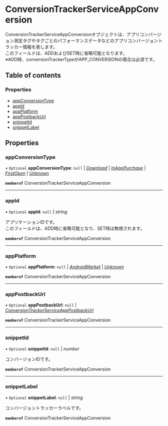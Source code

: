 # ConversionTrackerServiceAppConversion


<div lang=\"ja\">ConversionTrackerServiceAppConversionオブジェクトは、アプリコンバージョン測定タグやタグごとのパフォーマンスデータなどのアプリコンバージョントラッカー情報を表します。<br> このフィールドは、ADDおよびSET時に省略可能となります。<br> ※ADD時、conversionTrackerTypeがAPP_CONVERSIONの場合は必須です。</div> 

## Table of contents

### Properties

- [appConversionType](conversiontrackerserviceappconversion.md#appconversiontype)
- [appId](conversiontrackerserviceappconversion.md#appid)
- [appPlatform](conversiontrackerserviceappconversion.md#appplatform)
- [appPostbackUrl](conversiontrackerserviceappconversion.md#apppostbackurl)
- [snippetId](conversiontrackerserviceappconversion.md#snippetid)
- [snippetLabel](conversiontrackerserviceappconversion.md#snippetlabel)

## Properties

### appConversionType

• `Optional` **appConversionType**: ``null`` \| [*Download*](./enums/conversiontrackerserviceappconversiontype.md#download) \| [*InAppPurchase*](./enums/conversiontrackerserviceappconversiontype.md#inapppurchase) \| [*FirstOpen*](./enums/conversiontrackerserviceappconversiontype.md#firstopen) \| [*Unknown*](./enums/conversiontrackerserviceappconversiontype.md#unknown)

**`memberof`** ConversionTrackerServiceAppConversion

___

### appId

• `Optional` **appId**: ``null`` \| *string*

<div lang=\"ja\">アプリケーションIDです。<br> このフィールドは、ADD時に省略可能となり、SET時は無視されます。</div> 

**`memberof`** ConversionTrackerServiceAppConversion

___

### appPlatform

• `Optional` **appPlatform**: ``null`` \| [*AndroidMarket*](./enums/conversiontrackerserviceappplatform.md#androidmarket) \| [*Unknown*](./enums/conversiontrackerserviceappplatform.md#unknown)

**`memberof`** ConversionTrackerServiceAppConversion

___

### appPostbackUrl

• `Optional` **appPostbackUrl**: ``null`` \| [*ConversionTrackerServiceAppPostbackUrl*](conversiontrackerserviceapppostbackurl.md)

**`memberof`** ConversionTrackerServiceAppConversion

___

### snippetId

• `Optional` **snippetId**: ``null`` \| *number*

<div lang=\"ja\">コンバージョンIDです。</div> 

**`memberof`** ConversionTrackerServiceAppConversion

___

### snippetLabel

• `Optional` **snippetLabel**: ``null`` \| *string*

<div lang=\"ja\">コンバージョントラッカーラベルです。</div> 

**`memberof`** ConversionTrackerServiceAppConversion
